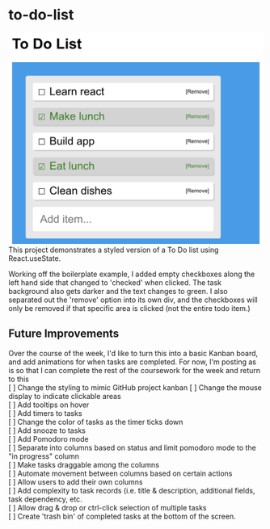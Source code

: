 # to-do-list

![Todo List Screenshot](https://github.com/jayeclark/to-do-list/blob/main/todo-screenshot.png?raw=true)
This project demonstrates a styled version of a To Do list using React.useState.

Working off the boilerplate example, I added empty checkboxes along the left hand side that changed to 'checked' when clicked. The task background also gets darker and the text changes to green. I also separated out the 'remove' option into its own div, and the checkboxes will only be removed if that specific area is clicked (not the entire todo item.)

## Future Improvements
Over the course of the week, I'd like to turn this into a basic Kanban board, and add animations for when tasks are completed. For now, I'm posting as is so that I can complete the rest of the coursework for the week and return to this  
[ ] Change the styling to mimic GitHub project kanban 
[ ] Change the mouse display to indicate clickable areas  
[ ] Add tooltips on hover  
[ ] Add timers to tasks  
[ ] Change the color of tasks as the timer ticks down  
[ ] Add snooze to tasks  
[ ] Add Pomodoro mode  
[ ] Separate into columns based on status and limit pomodoro mode to the "in progress" column  
[ ] Make tasks draggable among the columns  
[ ] Automate movement between columns based on certain actions  
[ ] Allow users to add their own columns  
[ ] Add complexity to task records (i.e. title & description, additional fields, task dependency, etc.  
[ ] Allow drag & drop or ctrl-click selection of multiple tasks  
[ ] Create 'trash bin' of completed tasks at the bottom of the screen.  
